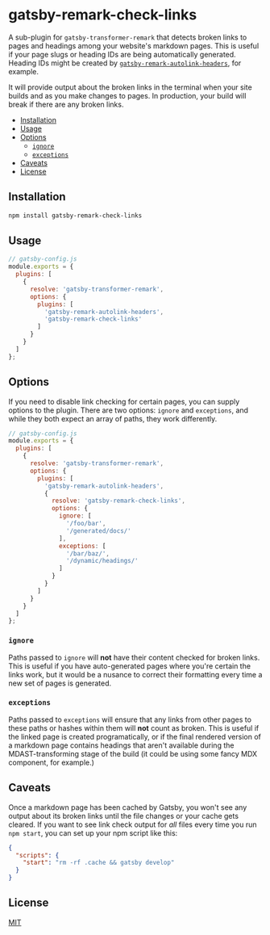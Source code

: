 # gatsby-remark-check-links

A sub-plugin for `gatsby-transformer-remark` that detects broken links to pages and headings among your website's markdown pages. This is useful if your page slugs or heading IDs are being automatically generated. Heading IDs might be created by [`gatsby-remark-autolink-headers`](https://www.gatsbyjs.org/packages/gatsby-remark-autolink-headers/), for example.

It will provide output about the broken links in the terminal when your site builds and as you make changes to pages. In production, your build will break if there are any broken links.

- [Installation](#installation)
- [Usage](#usage)
- [Options](#options)
  - [`ignore`](#ignore)
  - [`exceptions`](#exceptions)
- [Caveats](#caveats)
- [License](#license)

## Installation

```bash
npm install gatsby-remark-check-links
```

## Usage

```js
// gatsby-config.js
module.exports = {
  plugins: [
    {
      resolve: 'gatsby-transformer-remark',
      options: {
        plugins: [
          'gatsby-remark-autolink-headers',
          'gatsby-remark-check-links'
        ]
      }
    }
  ]
};
```

## Options

If you need to disable link checking for certain pages, you can supply options to the plugin. There are two options: `ignore` and `exceptions`, and while they both expect an array of paths, they work differently.

```js
// gatsby-config.js
module.exports = {
  plugins: [
    {
      resolve: 'gatsby-transformer-remark',
      options: {
        plugins: [
          'gatsby-remark-autolink-headers',
          {
            resolve: 'gatsby-remark-check-links',
            options: {
              ignore: [
                '/foo/bar',
                '/generated/docs/'
              ],
              exceptions: [
                '/bar/baz/',
                '/dynamic/headings/'
              ]
            }
          }
        ]
      }
    }
  ]
};
```

### `ignore`

Paths passed to `ignore` will **not** have their content checked for broken links. This is useful if you have auto-generated pages where you're certain the links work, but it would be a nusance to correct their formatting every time a new set of pages is generated.

### `exceptions`

Paths passed to `exceptions` will ensure that any links from other pages to these paths or hashes within them will **not** count as broken. This is useful if the linked page is created programatically, or if the final rendered version of a markdown page contains headings that aren't available during the MDAST-transforming stage of the build (it could be using some fancy MDX component, for example.)

## Caveats

Once a markdown page has been cached by Gatsby, you won't see any output about its broken links until the file changes or your cache gets cleared. If you want to see link check output for *all* files every time you run `npm start`, you can set up your npm script like this:

```json
{
  "scripts": {
    "start": "rm -rf .cache && gatsby develop"
  }
}
```

## License

[MIT](./LICENSE)
